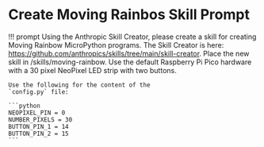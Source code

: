 # Create Moving Rainbos Skill Prompt

!!! prompt
    Using the Anthropic Skill Creator, please create a skill for creating Moving Rainbow
    MicroPython programs.
    The Skill Creator is here: 
    https://github.com/anthropics/skills/tree/main/skill-creator.
    Place the new skill in /skills/moving-rainbow.
    Use the default Raspberry Pi Pico hardware with a 30 pixel NeoPixel LED strip with two buttons.  
    
    Use the following for the content of the 
    `config.py` file:

    ```python
    NEOPIXEL_PIN = 0
    NUMBER_PIXELS = 30
    BUTTON_PIN_1 = 14
    BUTTON_PIN_2 = 15
    ```
